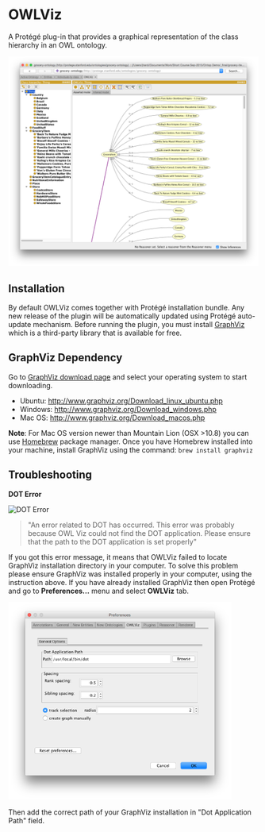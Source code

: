 OWLViz
======

A Protégé plug-in that provides a graphical representation of the class hierarchy in an OWL ontology.

<img src="https://raw.githubusercontent.com/protegeproject/github-wiki-resources/master/owlviz/README/owlviz-screenshot.png" alt="OWLViz Screenshot" width="650px"/>

Installation
------------

By default OWLViz comes together with Protégé installation bundle. Any new release of the plugin will be automatically updated using Protégé auto-update mechanism. Before running the plugin, you must install [GraphViz](http://www.graphviz.org) which is a third-party library that is available for free. 


GraphViz Dependency
-------------------

Go to [GraphViz download page](http://www.graphviz.org/Download.php) and select your operating system to start downloading.
  * Ubuntu: http://www.graphviz.org/Download_linux_ubuntu.php
  * Windows: http://www.graphviz.org/Download_windows.php
  * Mac OS: http://www.graphviz.org/Download_macos.php

**Note**: For Mac OS version newer than Mountain Lion (OSX >10.8) you can use [Homebrew](http://brew.sh/) package manager. Once you have Homebrew installed into your machine, install GraphViz using the command: `brew install graphviz`

Troubleshooting
---------------

**DOT Error**

![DOT Error](http://protegewiki.stanford.edu/images/4/46/OwlViz-dot-error.jpg)

> "An error related to DOT has occurred. This error was probably because OWL Viz could not find the DOT application. Please ensure that the path to the DOT application is set properly"

If you got this error message, it means that OWLViz failed to locate GraphViz installation directory in your computer. To solve this problem please ensure GraphViz was installed properly in your computer, using the instruction above. If you have already installed GraphViz then open Protégé and go to **Preferences...** menu and select **OWLViz** tab.

<img src="https://raw.githubusercontent.com/protegeproject/github-wiki-resources/master/owlviz/README/owlviz-pref.png" alt="OWLViz Preference" width="450px"/>

Then add the correct path of your GraphViz installation in "Dot Application Path" field.
